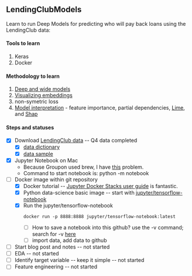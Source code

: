 ## LendingClubModels

Learn to run Deep Models for predicting who will pay back loans using the LendingClub data:

#### Tools to learn
1.  Keras
1.  Docker

#### Methodology to learn
1.  [Deep and wide models](https://ai.googleblog.com/2016/06/wide-deep-learning-better-together-with.html)
1.  [Visualizing embeddings](https://towardsdatascience.com/neural-network-embeddings-explained-4d028e6f0526)
1.  non-symetric loss
1.  [Model interpretation](https://gilberttanner.com/blog/introduction-to-machine-learning-model-interpretation) - feature importance, partial dependencies, [Lime](https://github.com/marcotcr/lime), and [Shap](https://towardsdatascience.com/explain-your-model-with-the-shap-values-bc36aac4de3d)

#### Steps and statuses
- [x] Download [LendingClub data](https://www.kaggle.com/wendykan/lending-club-loan-data) -- Q4 data completed
  - [x] [data dictionary](https://docs.google.com/spreadsheets/d/16fqmVyjloON5Efo51wHtyNodsNwEPvSzkYsUP0QoZm4/edit#gid=1283882092)
  - [x] [data sample](https://docs.google.com/spreadsheets/d/13wa-cJcNWSenJAEBTVo9u0DpoiBe7ruVIAiPA2sDnyE/edit#gid=421910670)
- [x] Jupyter Notebook on Mac
  - Because Groupon used brew, I have [this](https://stackoverflow.com/questions/45495753/jupyter-not-found-after-pip-install-jupyter) problem.  
  - Command to start notebook is: python -m notebook
- [ ] Docker image within git repository 
  - [x] Docker tutorial -- [Jupyter Docker Stacks user guide](https://jupyter-docker-stacks.readthedocs.io/en/latest/using/selecting.html) is fantastic.  
  - [x] Python data-science basic image -- start with [jupyter/tensorflow-notebook](https://jupyter-docker-stacks.readthedocs.io/en/latest/using/selecting.html#core-stacks)
  - [x] Run the jupyter/tensorflow-notebook
    ```
    docker run -p 8888:8888 jupyter/tensorflow-notebook:latest
    ```
    - [ ] How to save a notebook into this github?  use the -v command; search for -v [here](https://jupyter-docker-stacks.readthedocs.io/en/latest/using/common.html)
    - [ ] import data, add data to github
- [ ] Start blog post and notes -- not started
- [ ] EDA -- not started
- [ ] Identify target variable -- keep it simple -- not started
- [ ] Feature engineering -- not started
